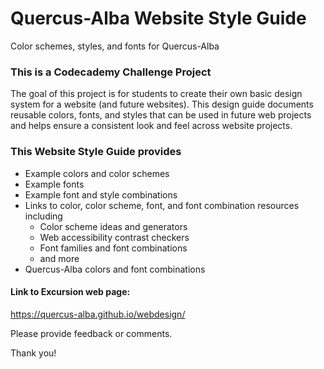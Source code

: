 # Quercus-Alba Website Style Guide
Color schemes, styles, and fonts for Quercus-Alba

### This is a Codecademy Challenge Project
The goal of this project is for students to create their own basic design system for a website (and future websites). This design guide documents reusable colors, fonts, and styles that can be used in future web projects and helps ensure a consistent look and feel across website projects.

### This Website Style Guide provides
- Example colors and color schemes
- Example fonts
- Example font and style combinations
- Links to color, color scheme, font, and font combination resources including
	- Color scheme ideas and generators
	- Web accessibility contrast checkers
	- Font families and font combinations
	- and more
- Quercus-Alba colors and font combinations

#### Link to Excursion web page: 
https://quercus-alba.github.io/webdesign/


Please provide feedback or comments.

Thank you!

